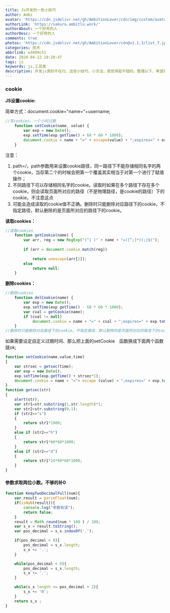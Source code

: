 ```yaml
---
title: Js开发的一些小技巧
author: Ambi
avatar: 'https://cdn.jsdelivr.net/gh/AmbitionLover/cdn/img/custom/avatar.jpg'
authorLink: 'https://sakura.ambitlu.work/'
authorAbout: 一个好奇的人
authorDesc: 一个好奇的人
comments: true
photos: 'https://cdn.jsdelivr.net/gh/AmbitionLover/cdn@v1.1.3/list_7.jpg'
categories: 技术
abbrlink: ed499c51
date: 2020-04-12 19:20:47
tags: js
keywords: js,工具类
description: 开发js真的不在行。这些小技巧，小方法，我觉得挺不错的。整理以下，希望有用
---
```

### cookie
**JS设置cookie:**

简单方式：document.cookie="name="+username;

```js
//写cookies，一个小时过期 
    function setCookie(name, value) { 
        var exp = new Date(); 
        exp.setTime(exp.getTime() + 60 * 60 * 1000); 
        document.cookie = name + "=" + escape(value) + ";expires=" + exp.toGMTString() + ";path=/"; 
    }
```

注意：
1. path=/，path参数用来设置cookie路径，同一路径下不能存储相同名字的两个cookie，当存第二个的时候会把第一个覆盖其实相当于对第一个进行了赋值操作；  
2. 不同路径下可以存储相同名字的cookie。读取时如果在多个路径下存在多个cookie，则会读取页面所对应的路径（不是物理路径，是cookie的路径）下的cookie，不注意这点  
3. 可能会造成读取的cookie值不正确。删除时只能删除对应路径下的cookie，不指定路径，默认删除的是页面所对应的路径下的cookie。

**读取cookies：**
```js
//读取cookies 
    function getCookie(name) { 
        var arr, reg = new RegExp("(^| )" + name + "=([^;]*)(;|$)"); 
   
        if (arr = document.cookie.match(reg)) 
   
            return unescape(arr[2]); 
        else 
            return null; 
    }
```

**删除cookies：**

```js
//删除cookies 
    function delCookie(name) { 
        var exp = new Date(); 
        exp.setTime(exp.getTime() - 60 * 60 * 1000); 
        var cval = getCookie(name); 
        if (cval != null) 
            document.cookie = name + "=" + cval + ";expires=" + exp.toGMTString() + ";path=/"; 
    }
//删除时只能删除对应路径下的cookie，不指定路径，默认删除的是页面所对应的路径下的cookie。 
```
如果需要设定自定义过期时间、那么把上面的setCookie　函数换成下面两个函数就ok;  

```js
function setCookie(name,value,time) 
{ 
    var strsec = getsec(time); 
    var exp = new Date(); 
    exp.setTime(exp.getTime() + strsec*1); 
    document.cookie = name + "="+ escape (value) + ";expires=" + exp.toGMTString(); 
} 
function getsec(str) 
{ 
    alert(str); 
    var str1=str.substring(1,str.length)*1; 
    var str2=str.substring(0,1); 
    if (str2=="s") 
    { 
        return str1*1000; 
    } 
    else if (str2=="h") 
    { 
        return str1*60*60*1000; 
    } 
    else if (str2=="d") 
    { 
        return str1*24*60*60*1000; 
    } 
}
```


#### 参数求取两位小数。不够的补0

```js
function KeepTwoDecimalFull(num){
	var result = parseFloat(num);
	if(isNaN(result)){
		console.log("参数有误");
		return false;
	}
	result = Math.round(num * 100 ) / 100;
	var s_x = result.toString();
	var pos_decimal = s_x.indexOf('.');

	if(pos_decimal < 0){
		pos_decimal = s_x.length;
		s_x += '.';
	}

	while(pos_decimal < 0){
		pos_decimal = s_x.length;
		s_x += '.';
	}

	while(s_x.length <= pos_decimal + 2){
		s_x += '0';
	}
	return s_x ;
}
```

